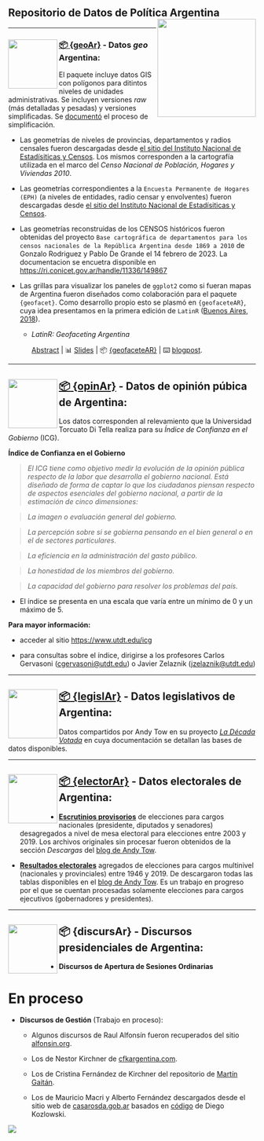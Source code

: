 ## Repositorio de Datos de Política Argentina <a><img src="https://github.com/politicaargentina/data_warehouse/blob/master/hex/polAr10-10-10.png?raw=true" width="200" align="right"/></a>

------------------------------------------------------------------------

### <a><img src="https://github.com/politicaargentina/data_warehouse/blob/master/hex/geoAr.png?raw=true" width="100" align="left"/></a> [:package: {geoAr}](https://github.com/PoliticaArgentina/geoAr) - Datos *geo* Argentina:

El paquete incluye datos GIS con polígonos para ditintos niveles de unidades administrativas. Se incluyen versiones *raw* (más detalladas y pesadas) y versiones simplificadas. Se [documentó](https://github.com/PoliticaArgentina/data_warehouse/tree/master/geoAr/script) el proceso de simplificación.

-   Las geometrías de niveles de provincias, departamentos y radios censales fueron descargadas desde [el sitio del Instituto Nacional de Estadísiticas y Censos](https://sitioanterior.indec.gob.ar/codgeo.asp). Los mismos corresponden a la cartografía utilizada en el marco del *Censo Nacional de Población, Hogares y Viviendas 2010*.


-   Las geometrías correspondientes a la `Encuesta Permanente de Hogares (EPH)` (a niveles de entidades, radio censar y envolventes) fueron descargadas desde [el sitio del Instituto Nacional de Estadísiticas y Censos](https://sitioanterior.indec.gob.ar/nivel4_default.asp?id_tema_1=1&id_tema_2=39&id_tema_3=120). 

-   Las geometrías reconstruidas de los CENSOS históricos fueron obtenidas  del proyecto `Base cartográfica de departamentos para los censos nacionales de la República Argentina desde 1869 a 2010` de Gonzalo Rodriguez y Pablo De Grande el 14 febrero de 2023. La documentacion se encuetra disponible en https://ri.conicet.gov.ar/handle/11336/149867

-   Las grillas para visualizar los paneles de `ggplot2` como si fueran mapas de Argentina fueron diseñados como colaboración para el paquete `{geofacet}`. Como desarrollo propio esto se plasmó en `{geofaceteAR}`, cuya idea presentamos en la primera edición de `LatinR` ([Buenos Aires, 2018](https://github.com/LatinR/presentaciones-LatinR2018#geofaceting-argentina-slides--repositorio)).


    -   *LatinR: Geofaceting Argentina*

        [Abstract](https://github.com/TuQmano/geofacet_ARG/blob/master/.LatinR/Geofaceting_Argentina_RuizNicolini.pdf) \| :bar_chart: [Slides](https://www.researchgate.net/publication/327382101_Geofaceting_Argentina_LatinR_2018) \| :package: [{geofaceteAR}](https://github.com/electorArg/geofaceteAR) \| :keyboard: [blogpost](https://www.tuqmano.com/2020/05/22/empaquetar/).

------------------------------------------------------------------------

## <a><img src="https://github.com/politicaargentina/data_warehouse/blob/master/hex/opinAr.PNG?raw=true" width="100" align="left"/></a> [:package: {opinAr}](https://github.com/PoliticaArgentina/opinAr) - Datos de opinión púbica de Argentina:

Los datos corresponden al relevamiento que la Universidad Torcuato Di Tella realiza para su *Índice de Confianza en el Gobierno* (ICG).

**Índice de Confianza en el Gobierno**

> *El ICG tiene como objetivo medir la evolución de la opinión pública respecto de la labor que desarrolla el gobierno nacional. Está diseñado de forma de captar lo que los ciudadanos piensan respecto de aspectos esenciales del gobierno nacional, a partir de la estimación de cinco dimensiones:*

> *La imagen o evaluación general del gobierno.*

> *La percepción sobre si se gobierna pensando en el bien general o en el de sectores particulares.*

> *La eficiencia en la administración del gasto público.*

> *La honestidad de los miembros del gobierno.*

> *La capacidad del gobierno para resolver los problemas del país.*

-   El índice se presenta en una escala que varía entre un mínimo de 0 y un máximo de 5.

**Para mayor información:**

-   acceder al sitio <https://www.utdt.edu/icg>

-   para consultas sobre el índice, dirigirse a los profesores Carlos Gervasoni ([cgervasoni\@utdt.edu](mailto:cgervasoni@utdt.edu)) o Javier Zelaznik ([jzelaznik\@utdt.edu](mailto:jzelaznik@utdt.edu))

------------------------------------------------------------------------

## <a><img src="https://github.com/politicaargentina/data_warehouse/blob/master/hex/legislAr.png?raw=true" width="100" align="left"/></a> [:package: {legislAr}](https://github.com/PoliticaArgentina/legislAr) - Datos legislativos de Argentina:

Datos compartidos por Andy Tow en su proyecto [*La Década Votada*](https://andytow.com/scripts/disciplina/index-d.html) en cuya documentación se detallan las bases de datos disponibles.

------------------------------------------------------------------------

## <a><img src="https://github.com/politicaargentina/data_warehouse/blob/master/hex/electorAr.png?raw=true" width="100" align="left"/></a> [:package: {electorAr}](https://github.com/PoliticaArgentina/electorAr) - Datos electorales de Argentina:

-   [**Escrutinios provisorios**](https://github.com/PoliticaArgentina/data_warehouse/blob/master/electorAr/data_raw/escrutinios_provisorios.md) de elecciones para cargos nacionales (presidente, diputados y senadores) desagregados a nivel de mesa electoral para elecciones entre 2003 y 2019. Los archivos originales sin procesar fueron obtenidos de la sección *Descargas* del [blog de Andy Tow](https://www.andytow.com/atlas/totalpais/downloads.html).

-   [**Resultados electorales**](https://github.com/PoliticaArgentina/data_warehouse/blob/master/electorAr/data_raw/escrutinios_definitivos.md) agregados de elecciones para cargos multinivel (nacionales y provinciales) entre 1946 y 2019. De descargaron todas las tablas disponibles en el [blog de Andy Tow](https://www.andytow.com/). Es un trabajo en progreso por el que se cuentan procesadas solamente elecciones para cargos ejecutivos (gobernadores y presidentes).



------------------------------------------------------------------------

## <a><img src="https://github.com/politicaargentina/data_warehouse/blob/master/hex/discursAr.png?raw=true" width="100" align="left"/></a> :package: {discursAr} - Discursos presidenciales de Argentina:

-   **Discursos de Apertura de Sesiones Ordinarias**

# En proceso

-   **Discursos de Gestión** (Trabajo en proceso):

    -   Algunos discursos de Raul Alfonsín fueron recuperados del sitio [alfonsin.org](https://www.alfonsin.org/discursos/).

    -   Los de Nestor Kirchner de [cfkargentina.com](https://www.cfkargentina.com/category/nestor/discursos-nestor-2/discursos-2003-2007/).

    -   Los de Cristina Fernández de Kirchner del repositorio de [Martín Gaitán](https://github.com/mgaitan/discursos_cfk).

    -   Los de Mauricio Macri y Alberto Fernández descargados desde el sitio web de [casarosda.gob.ar](https://www.casarosada.gob.ar/informacion/discursos) basados en [código](https://github.com/DiegoKoz/discursos_presidenciales/blob/master/get_data.R) de Diego Kozlowski.

![](https://github.com/PoliticaArgentina/data_warehouse/raw/master/hex/collage.png)
